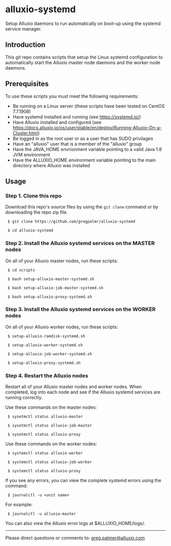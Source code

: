 # alluxio-systemd
Setup Alluxio daemons to run automatically on boot-up using the systemd service manager.

## Introduction

This git repo contains scripts that setup the Linux systemd configuration to automatically start the Alluxio master node daemons and the worker node daemons.

## Prerequisites

To use these scripts you must meet the following requirements:

- Be running on a Linux server (these scripts have been tested on CentOS 7.7.1908)
- Have systemd installed and running (see https://systemd.io/)
- Have Alluxio installed and configured (see https://docs.alluxio.io/os/user/stable/en/deploy/Running-Alluxio-On-a-Cluster.html)
- Be logged in as the root user or as a user that has SUDO privilages
- Have an "alluxio" user that is a member of the "alluxio" group
- Have the JAVA_HOME envrionment variable pointing to a valid Java 1.8 JVM environment
- Have the ALLUXIO_HOME environment variable pointing to the main directory where Alluxio was installed

## Usage

### Step 1. Clone this repo

Download this repo's source files  by using the `git clone` command or by downloading the repo zip file.

     $ git clone https://github.com/gregpalmr/alluxio-systemd

     $ cd alluxio-systemd

### Step 2. Install the Alluxio systemd services on the MASTER nodes

On all of your Alluxio master nodes, run these scripts:

     $ cd scripts

     $ bash setup-alluxio-master-systemd.sh

     $ bash setup-alluxio-job-master-systemd.sh

     $ bash setup-alluxio-proxy-systemd.sh

### Step 3. Install the Alluxio systemd services on the WORKER nodes

On all of your Alluxio worker nodes, run these scripts:

     $ setup-alluxio-ramdisk-systemd.sh

     $ setup-alluxio-worker-systemd.sh

     $ setup-alluxio-job-worker-systemd.sh

     $ setup-alluxio-proxy-systemd.sh

### Step 4. Restart the Alluxio nodes

Restart all of your Alluxio master nodes and worker nodes. When completed, log into each node and see if the Alluxio systemd services are running correctly. 

Use these commands on the master nodes:

     $ sysetmctl status alluxio-master

     $ sysetmctl status alluxio-job-master

     $ sysetmctl status alluxio-proxy

Use these commands on the worker nodes:

     $ systemctl status alluxio-worker

     $ systemctl status alluxio-job-worker

     $ systemctl status alluxio-proxy

If you see any errors, you can view the complete systemd errors using the command:

     $ journalctl -u <unit name>

For example:

     $ journalctl -u alluxio-master

You can also view the Alluxio error logs at $ALLUXIO_HOME/logs/.

---

Please direct questions or comments to: greg.palmer@alluxio.com


